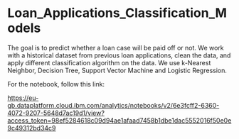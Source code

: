 # Loan_Applications_Classification_Models
The goal is to predict whether a loan case will be paid off or not.  We work with a historical dataset from previous loan applications, clean the data, and apply different classification algorithm on the data.  We use k-Nearest Neighbor, Decision Tree, Support Vector Machine and Logistic Regression.

For the notebook, follow this link:

https://eu-gb.dataplatform.cloud.ibm.com/analytics/notebooks/v2/6e3fcff2-6360-4072-9207-5648d7ac19d1/view?access_token=98ef5284618c09d94ae1afaad7458b1dbe1dac5552016f50e0e9c49312bd34c9
